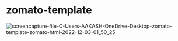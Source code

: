 # zomato-template
![screencapture-file-C-Users-AAKASH-OneDrive-Desktop-zomato-template-zomato-html-2022-12-03-01_50_25](https://user-images.githubusercontent.com/113104315/205379487-48939e68-a20f-490a-80e4-329eab949469.png)
